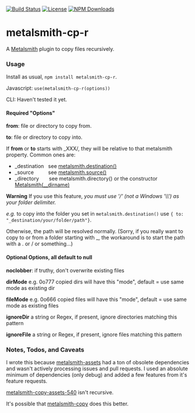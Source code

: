 [![Build Status](https://secure.travis-ci.org/MorganConrad/metalsmith-cp-r.png)](http://travis-ci.org/MorganConrad/metalsmith-cp-r)
[![License](http://img.shields.io/badge/license-MIT-A31F34.svg)](https://github.com/MorganConrad/metalsmith-cp-r)
[![NPM Downloads](http://img.shields.io/npm/dm/metalsmith-cp-r.svg)](https://www.npmjs.org/package/metalsmith-cp-r)

# metalsmith-cp-r
A [Metalsmith](http://www.metalsmith.io/) plugin to copy files recursively.

### Usage

Install as usual,  `npm install metalsmith-cp-r`.

Javascript:  `use(metalsmith-cp-r(options))`

CLI: Haven't tested it yet.

#### Required "Options"

**from**:       file or directory to copy from.

**to**:         file or directory to copy into.

If **from** or **to** starts with _XXX/, they will be relative to that metalsmith property.  Common ones are:

 - _destination&nbsp;&nbsp;&nbsp;see [metalsmith.destination()](https://github.com/metalsmith/metalsmith#destinationpath)
 - _source &nbsp;&nbsp;&nbsp;&nbsp;&nbsp;&nbsp;&nbsp;&nbsp;&nbsp;see [metalsmith.source()](https://github.com/metalsmith/metalsmith#sourcepath)
 - _directory &nbsp;&nbsp;&nbsp;&nbsp;&nbsp;&nbsp;see metalsmith.directory() or the constructor [Metalsmith(__dirname)](https://github.com/metalsmith/metalsmith#new-metalsmithdir)

**Warning** If you use this feature, _you must use '/' (not a Windows '\\\\') as your folder delimiter._

_e.g._ to copy into the folder you set in `metalsmith.destination()` use `{ to: "_destination/your/folder/path"}`.

Otherwise, the path will be resolved normally.  (Sorry, if you really want to copy to or from a folder starting with _, the workaround is to start the path with a . or / or something...)


#### Optional Options, all default to null

**noclobber**:  if truthy, don't overwrite existing files

**dirMode**     e.g. 0o777 copied dirs will have this "mode",  default = use same mode as existing dir

**fileMode**    e.g. 0o666 copied files will have this "mode", default = use same mode as existing files

**ignoreDir**   a string or Regex, if present, ignore directories matching this pattern

**ignoreFile**  a string or Regex, if present, ignore files matching this pattern


### Notes, Todos, and Caveats

I wrote this because [metalsmith-assets](https://www.npmjs.com/package/metalsmith-assets) had a ton of obsolete dependencies and wasn't actively processing issues and pull requests.  I used an absolute minimum of dependencies (only debug) and added a few features from it's feature requests.

[metalsmith-copy-assets-540](https://www.npmjs.com/package/metalsmith-copy-assets-540) isn't recursive.

It's possible that [metalsmith-copy](https://github.com/mattwidmann/metalsmith-copy) does this better.
